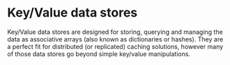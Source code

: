 # Key/Value data stores

Key/Value data stores are designed for storing, querying and managing the data as associative arrays (also known as dictionaries or hashes). They are a perfect fit for distributed (or replicated) caching solutions, however many of those data stores go beyond simple key/value manipulations.
